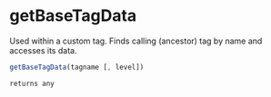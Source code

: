 # getBaseTagData

Used within a custom tag. Finds calling (ancestor) tag by name and accesses its data.

```javascript
getBaseTagData(tagname [, level])
```

```javascript
returns any
```
